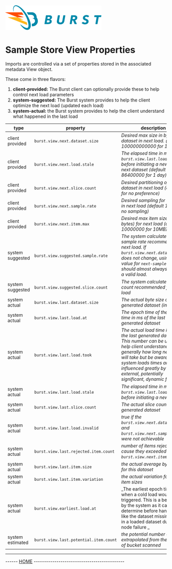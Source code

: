 ![Burst](../../documentation/burst_h_small.png "") 
--


# Sample Store View Properties
Imports are controlled via a set of properties stored in the associated metadata View object.
 
These come in three flavors:
1. __client-provided:__ The Burst client can optionally provide these to help control next load parameters
2. __system-suggested:__ The Burst system provides to help the client optimize the next load (updated each load)
3. __system-actual:__ the Burst system provides to help the client understand what happened in the last load

|  type | property | description |
|---|---|---|
|  client provided | `burst.view.next.dataset.size` | _Desired max size in bytes for dataset in next load. (default 100000000000 for 100GB)_  |
|  client provided | `burst.view.next.load.stale` | _The elapsed time in ms after `burst.view.last.load.at` before initiating a new load on next dataset (default 86400000 for 1 day)_  |
|  client provided | `burst.view.next.slice.count` | _Desired partitioning of dataset in next load (default 0 for no preference)_  |
|  client provided | `burst.view.next.sample.rate` | _Desired sampling for dataset in next load (default 1.0 for no sampling)_ |
|  client provided | `burst.view.next.item.max` | _Desired max item size (in bytes) for next load (default 10000000 for 10MB)_ |
|  system suggested | `burst.view.suggested.sample.rate` | _The system calculated sample rate recommended for next load. If `burst.view.next.dataset.size` does not change, using this value for `next-sample-rate` should almost always result in a valid load._|
|  system suggested | `burst.view.suggested.slice.count` | _The system calculated slice count recommended for next load_|
|  system actual | `burst.view.last.dataset.size` | _The actual byte size of the generated dataset (in bytes)_ |
|  system actual | `burst.view.last.load.at` | _The epoch time of the load time in ms of the last generated dataset_|
|  system actual | `burst.view.last.load.took` | _The actual load time in ms of the last generated dataset. This number can be used to help client understand generally how long new loads will take but be aware that system loads times are influenced greatly by external, potentially significant, dynamic factors_|
|  system actual | `burst.view.last.load.stale` | _The elapsed time in ms after `burst.view.last.load.at` before initiating a new load_|
|  system actual | `burst.view.last.slice.count` | _The actual slice count of the generated dataset_|
|  system actual | `burst.view.last.load.invalid` | _true if the `burst.view.next.dataset.size` and `burst.view.next.sample.rate` were not achievable_|
|  system actual | `burst.view.last.rejected.item.count` | _number of items rejected cause they exceeded `burst.view.next.item.max`_|
|  system actual | `burst.view.last.item.size` | _the actual average bytes/item for this dataset_|
|  system actual | `burst.view.last.item.variation` | _the actual variation factor for item sizes_|
|  system actual | `burst.view.earliest.load.at` | _The earliest epoch time in ms when a cold load would be triggered. This is a best guess by the system as it can not determine before hand, things like the dataset missing a slice in a loaded dataset due to node failure _|
|  system estimated | `burst.view.last.potential.item.count` | _the potential number of items extrapolated from the portion of bucket scanned_|


---
------ [HOME](../../burst-samplestore/readme.md) --------------------------------------------

